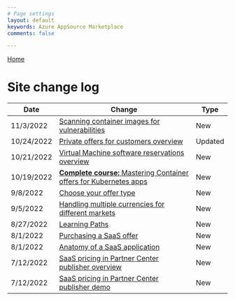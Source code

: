 ```yaml
---
# Page settings
layout: default
keywords: Azure AppSource Marketplace
comments: false

---
```


[Home](../index.md)

# Site change log

| Date | Change | Type |
---| ---| ---|
| 11/3/2022 | [Scanning container images for vulnerabilities](../container/index.md#scanning-container-images-for-vulnerabilities) | New |
| 10/24/2022 | [Private offers for customers overview](../partner-center/private-offers.md#private-offers-for-customers-overview) | Updated |
| 10/21/2022 | [Virtual Machine software reservations overview](../vm/index.md#virtual-machine-software-reservations-overview) | New |
| 10/19/2022 | [**Complete course:** Mastering Container offers for Kubernetes apps](../../container/) | New |
| 9/8/2022 | [Choose your offer type](../misc/select-offer-type.md) | New |
| 9/5/2022  | [Handling multiple currencies for different markets](../partner-center/general.md#handling-multiple-currencies-for-different-markets) | New |
| 8/27/2022 | [Learning Paths](../../learning-paths/) | New |
| 8/1/2022 | [Purchasing a SaaS offer](../saas/general-topics.md#purchasing-a-saas-offer) | New |
| 8/1/2022 | [Anatomy of a SaaS application](../teams/index.md#anatomy-of-a-saas-application) | New |
| 7/12/2022 | [SaaS pricing in Partner Center publisher overview](../saas/general-topics.md#saas-pricing-in-partner-center-publisher-overview) | New |
| 7/12/2022 | [SaaS pricing in Partner Center publisher demo](../saas/general-topics.md#saas-pricing-in-partner-center-publisher-demo) | New |
